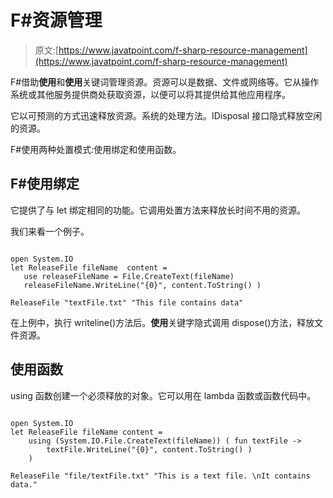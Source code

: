 # F#资源管理

> 原文:[https://www.javatpoint.com/f-sharp-resource-management](https://www.javatpoint.com/f-sharp-resource-management)

F#借助**使用**和**使用**关键词管理资源。资源可以是数据、文件或网络等。它从操作系统或其他服务提供商处获取资源，以便可以将其提供给其他应用程序。

它以可预测的方式迅速释放资源。系统的处理方法。IDisposal 接口隐式释放空闲的资源。

F#使用两种处置模式:使用绑定和使用函数。

## F#使用绑定

它提供了与 let 绑定相同的功能。它调用处置方法来释放长时间不用的资源。

我们来看一个例子。

```

open System.IO
let ReleaseFile fileName  content =
   use releaseFileName = File.CreateText(fileName)
   releaseFileName.WriteLine("{0}", content.ToString() )

ReleaseFile "textFile.txt" "This file contains data"

```

在上例中，执行 writeline()方法后。**使用**关键字隐式调用 dispose()方法，释放文件资源。

## 使用函数

using 函数创建一个必须释放的对象。它可以用在 lambda 函数或函数代码中。

```

open System.IO
let ReleaseFile fileName content =
    using (System.IO.File.CreateText(fileName)) ( fun textFile ->
        textFile.WriteLine("{0}", content.ToString() )
    )

ReleaseFile "file/textFile.txt" "This is a text file. \nIt contains data."

```